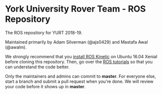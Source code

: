 # York University Rover Team - ROS Repository
The ROS repository for YURT 2018-19.

Maintained primarily by Adam Silverman (@ajs0429) and Mastafa Awal (@awalm).

We strongly recommend that you [install ROS Kinetic](http://wiki.ros.org/kinetic/Installation/Ubuntu) on Ubuntu 16.04 Xenial before cloning this repository. Then, go over the [ROS tutorials](http://wiki.ros.org/ROS/Tutorials) so that you can understand the code better.

Only the maintainers and admins can commit to **master**. For everyone else, start a branch and submit a pull request when you're done. We will review your code before it shows up in **master**.

